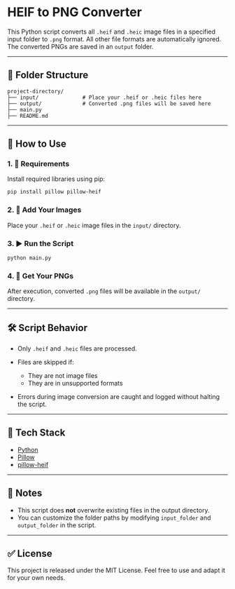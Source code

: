# HEIF to PNG Converter

This Python script converts all `.heif` and `.heic` image files in a specified input folder to `.png` format. All other file formats are automatically ignored. The converted PNGs are saved in an `output` folder.

---

## 📁 Folder Structure

```
project-directory/
├── input/              # Place your .heif or .heic files here
├── output/             # Converted .png files will be saved here
├── main.py
├── README.md
```

---

## 🚀 How to Use

### 1. 🔧 Requirements

Install required libraries using pip:

```bash
pip install pillow pillow-heif
```

### 2. 👥 Add Your Images

Place your `.heif` or `.heic` image files in the `input/` directory.

### 3. ▶️ Run the Script

```bash
python main.py
```

### 4. 📄 Get Your PNGs

After execution, converted `.png` files will be available in the `output/` directory.

---

## 🛠️ Script Behavior

* Only `.heif` and `.heic` files are processed.
* Files are skipped if:

  * They are not image files
  * They are in unsupported formats
* Errors during image conversion are caught and logged without halting the script.

---

## 🧠 Tech Stack

* [Python](https://www.python.org/)
* [Pillow](https://python-pillow.org/)
* [pillow-heif](https://github.com/strukturag/pillow-heif)

---

## 📌 Notes

* This script does **not** overwrite existing files in the output directory.
* You can customize the folder paths by modifying `input_folder` and `output_folder` in the script.

---

## ✅ License

This project is released under the MIT License. Feel free to use and adapt it for your own needs.
